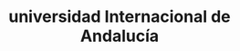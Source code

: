 ---
title: "universidad Internacional de Andalucía"
type: "andalucía"
external_link: "https://www.unia.es/servicio-de-comunicacion-e-informacion/informacion-relativa-al-coronavirus-covid-19"
img: "./images/universidades/universidad_internacional_de_andalucia.png"
file_title: "Acuerdo Adaptación Enseñanza"
file_link: "https://unia.es/images/corporativo/adaptacion-docencia/202006_Plan_de_contingencia_20-21.pdf"
---